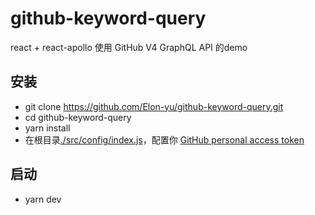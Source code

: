 # github-keyword-query

react + react-apollo 使用 GitHub V4 GraphQL API 的demo

## 安装

- git clone https://github.com/Elon-yu/github-keyword-query.git 
- cd github-keyword-query
- yarn install
- 在根目录[./src/config/index.js](./src/config/index.js)，配置你 [GitHub personal access token](https://help.github.com/articles/creating-a-personal-access-token-for-the-command-line/)

## 启动

- yarn dev
